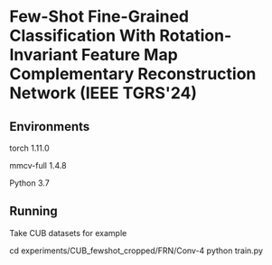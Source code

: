 # Few-Shot Fine-Grained Classification With Rotation-Invariant Feature Map Complementary Reconstruction Network (IEEE TGRS'24)

## Environments
torch 1.11.0

mmcv-full 1.4.8

Python 3.7

## Running
Take CUB datasets for example

cd experiments/CUB_fewshot_cropped/FRN/Conv-4
python train.py
